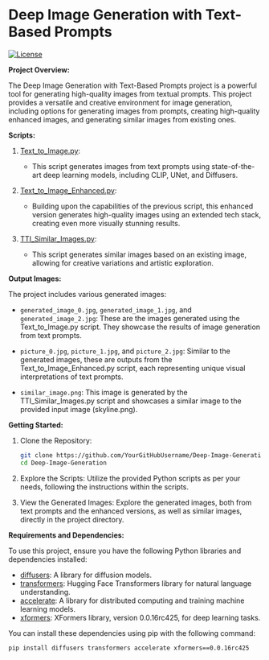 # Deep Image Generation with Text-Based Prompts

[![License](https://img.shields.io/badge/License-MIT-blue.svg)](https://github.com/YourGitHubUsername/Deep-Image-Generation/blob/main/LICENSE)

**Project Overview:**

The Deep Image Generation with Text-Based Prompts project is a powerful tool for generating high-quality images from textual prompts. This project provides a versatile and creative environment for image generation, including options for generating images from prompts, creating high-quality enhanced images, and generating similar images from existing ones.

**Scripts:**

1. [Text_to_Image.py](Text_to_Image.py):
   - This script generates images from text prompts using state-of-the-art deep learning models, including CLIP, UNet, and Diffusers.

2. [Text_to_Image_Enhanced.py](Text_to_Image_Enhanced.py):
   - Building upon the capabilities of the previous script, this enhanced version generates high-quality images using an extended tech stack, creating even more visually stunning results.

3. [TTI_Similar_Images.py](TTI_Similar_Images.py):
   - This script generates similar images based on an existing image, allowing for creative variations and artistic exploration.
  
**Output Images:**

The project includes various generated images:
- `generated_image_0.jpg`, `generated_image_1.jpg`, and `generated_image_2.jpg`: These are the images generated using the Text_to_Image.py script. They showcase the results of image generation from text prompts.

- `picture_0.jpg`, `picture_1.jpg`, and `picture_2.jpg`: Similar to the generated images, these are outputs from the Text_to_Image_Enhanced.py script, each representing unique visual interpretations of text prompts.

- `similar_image.png`: This image is generated by the TTI_Similar_Images.py script and showcases a similar image to the provided input image (skyline.png).

**Getting Started:**

1. Clone the Repository:
   ```sh
   git clone https://github.com/YourGitHubUsername/Deep-Image-Generation.git
   cd Deep-Image-Generation

2. Explore the Scripts: Utilize the provided Python scripts as per your needs, following the instructions within the scripts.

3. View the Generated Images: Explore the generated images, both from text prompts and the enhanced versions, as well as similar images, directly in the project directory.

**Requirements and Dependencies:**

To use this project, ensure you have the following Python libraries and dependencies installed:

- [diffusers](https://pypi.org/project/diffusers/): A library for diffusion models.
- [transformers](https://pypi.org/project/transformers/): Hugging Face Transformers library for natural language understanding.
- [accelerate](https://pypi.org/project/accelerate/): A library for distributed computing and training machine learning models.
- [xformers](https://pypi.org/project/xformers/): XFormers library, version 0.0.16rc425, for deep learning tasks.

You can install these dependencies using pip with the following command:

```bash
pip install diffusers transformers accelerate xformers==0.0.16rc425

